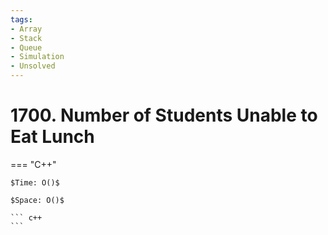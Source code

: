 ```yaml
---
tags:
- Array
- Stack
- Queue
- Simulation
- Unsolved
---
```



# 1700. Number of Students Unable to Eat Lunch

=== "C++"

    $Time: O()$

    $Space: O()$

    ``` c++
    ```